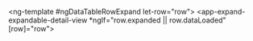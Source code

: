   <ng-template #ngDataTableRowExpand let-row="row">
    <app-expand-expandable-detail-view *ngIf="row.expanded || row.dataLoaded"
                                         [row]="row"></app-expand-expandable-detail-view>
  </ng-template>

